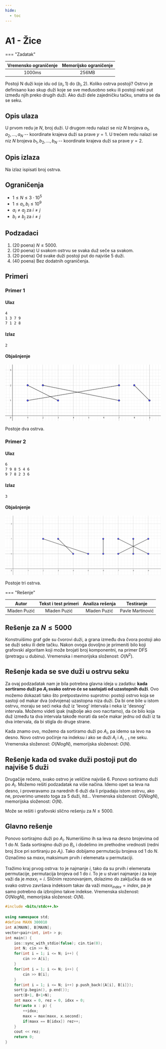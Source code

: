 ```yaml
---
hide:
  - toc
---
```


# A1 - Žice

=== "Zadatak"

 | Vremensko ograničenje | Memorijsko ograničenje |
 |:-:|:-:|
 | 1000ms | 256MB |

Postoji N duži koje idu od $(a_i, 1)$ do $(b_i, 2)$. Koliko ostrva postoji?
Ostrvo je definisano kao skup duži koje se sve međusobno seku ili postoji neki put između njih preko drugih duži.
Ako duži dele zajedničku tačku, smatra se da se seku.

## Opis ulaza

 U prvom redu je $N$, broj duži.
 U drugom redu nalazi se niz $N$ brojeva $a_1, a_2, ..., a_N$ -- koordinate krajeva duži sa prave $y = 1$.
 U trećem redu nalazi se niz $N$ brojeva $b_1, b_2, ..., b_N$ -- koordinate krajeva duži sa prave $y = 2$.

## Opis izlaza

 Na izlaz ispisati broj ostrva.

## Ograničenja

- $1 \leq N \leq 3\cdot10^5$
- $1 \leq a_i, b_i \leq 10^9$
- $a_i \neq a_j$ za $i \neq j$
- $b_i \neq b_j$ za $i \neq j$

## Podzadaci

 1. (20 poena) $N \leq 5000$.
 2. (20 poena) U svakom ostrvu se svaka duž seče sa svakom.
 3. (20 poena) Od svake duži postoji put do najviše 5 duži.
 4. (40 poena) Bez dodatnih ograničenja.

## Primeri

### Primer 1

#### Ulaz

 ```
 4
 1 3 7 9
 7 1 2 8
 ```

#### Izlaz

 ```
 2
 ```

#### Objašnjenje

 ![](slike/slika1.png)

 Postoje dva ostrva.

### Primer 2

#### Ulaz

 ```
 6
 7 9 8 5 4 6 
 9 7 8 2 3 6
 ```

#### Izlaz

 ```
 3
 ```

#### Objašnjenje

![](slike/slika2.png)

Postoje tri ostrva.

=== "Rešenje"

 | Autor | Tekst i test primeri | Analiza rеšenja | Testiranje |
 |:-:|:-:|:-:|:-:|
 | Mladen Puzić | Mladen Puzić | Mladen Puzić | Pavle Martinović |

## Rešenje za $N \leq 5000$

 Konstruišimo graf gde su čvorovi duži, a grana između dva čvora postoji ako se duži seku ili dele tačku. Nakon ovoga dovoljno je primeniti bilo koji grafovski algoritam koji može brojati broj komponentni, na primer DFS (pretragu u dubinu). Vremenska i memorijska složenost: $O(N^2)$.

## Rešenje kada se sve duži u ostrvu seku

 Za ovaj podzadatak nam je bila potrebna glavna ideja u zadatku: **kada sortiramo duži po $A_i$ svako ostrvo će se sastojati od uzastopnih duži**. Ovo možemo dokazati tako što pretpostavimo suprotno: postoji ostrvo koja se sastoji od makar dva (odvojena) uzastopna niza duži. Da bi one bile u istom ostrvu, moraju se seći neka duž iz 'levog' intervala i neka iz 'desnog' intervala. Možemo videti ipak (najbolje ako ovo nacrtamo), da će bilo koja duž između ta dva intervala takođe morati da seče makar jednu od duži iz ta dva intervala, da bi stigla do druge strane.

 Kada znamo ovo, možemo da sortiramo duži po $A_i$, pa idemo sa levo na desno. Novo ostrvo počinje na indeksu $i$ ako se duži $A_i$ i $A_{i-1}$ ne seku. Vremenska složenost: $O(NlogN)$,  memorijska složenost: $O(N)$.

## Rešenje kada od svake duži postoji put do najviše 5 duži

 Drugačije rečeno, svako ostrvo je veličine najviše $6$. Ponovo sortiramo duži po $A_i$. Možemo rešiti podzadatak na više načina. Idemo opet sa leva na desno, i proveravamo za narednih $6$ duži da li pripadaju istom ostrvu, ako ne, proverimo umesto toga za $5$ duži, itd... Vremenska složenost: $O(NlogN)$, memorijska složenost: $O(N)$.

 Može se rešiti i grafovski slično rešenju za $N \leq 5000$.

## Glavno rešenje

 Ponovo sortirajmo duži po $A_i$. Numerišimo ih sa leva na desno brojevima od $1$ do $N$. Sada sortirajmo duži po $B_i$, i dodelimo im prethodne vrednosti (redni broj žice pri sortiranju po $A_i$). Tako dobijamo permutaciju brojeva od $1$ do $N$. Označimo sa $maxx_i$ maksimum prvih $i$ elemenata u permutaciji.

 Tražimo kraj prvog ostrva: to je najmanje $i$, tako da su prvih $i$ elemenata permutacije, permutacija brojeva od $1$ do $i$. To je u stvari najmanje $i$ za koje važi da je $maxx_i = i$. Sličnim rezonovanjem, dolazimo do zaključka da se svako ostrvo završava indeksom takav da važi $maxx_{index} = index$, pa je samo potrebno da izbrojimo takve indekse. Vremenska složenost: $O(NlogN)$, memorijska složenost: $O(N)$.

 ``` cpp title="04_zice.cpp" linenums="1"
 #include <bits/stdc++.h>
 
 using namespace std;
 #define MAXN 300010
 int A[MAXN], B[MAXN];
 vector<pair<int, int> > p;
 int main() {
     ios::sync_with_stdio(false); cin.tie(0);
     int N; cin >> N;
     for(int i = 1; i <= N; i++) {
         cin >> A[i];
     }
     for(int i = 1; i <= N; i++) {
         cin >> B[i];
     }
     for(int i = 1; i <= N; i++) p.push_back({A[i], B[i]});
     sort(p.begin(), p.end());
     sort(B+1, B+1+N);
     int maxx = 0, rez = 0, idxx = 0;
     for(auto x : p) {
         ++idxx;
         maxx = max(maxx, x.second);
         if(maxx == B[idxx]) rez++;
     }
     cout << rez;
     return 0;
 }

 ```
